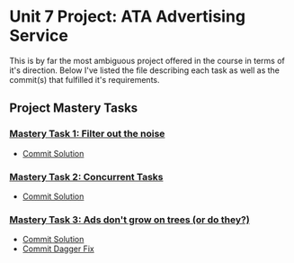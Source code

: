 #  Unit 7 Project: ATA Advertising Service

This is by far the most ambiguous project offered in the course in terms of it's direction. Below I've listed the file describing each task as well as the commit(s) that fulfilled it's requirements.

## Project Mastery Tasks

### [Mastery Task 1: Filter out the noise](tasks/project-mastery-tasks/MasteryTask01.md)
- [Commit Solution](https://github.com/enbytedev/bd-advertising-service/commit/22490dced8cd741cf40e7676b8febfd40acf6f2b)

### [Mastery Task 2: Concurrent Tasks](tasks/project-mastery-tasks/MasteryTask02.md)
- [Commit Solution](https://github.com/enbytedev/bd-advertising-service/commit/0b37da92f90c4bdb3b2723bd59a3964254c885b3)

### [Mastery Task 3: Ads don't grow on trees (or do they?)](tasks/project-mastery-tasks/MasteryTask03.md)
- [Commit Solution](https://github.com/enbytedev/bd-advertising-service/commit/130d5f267b1cc50a64dcf1adc74b878945b85c8f)
- [Commit Dagger Fix](https://github.com/enbytedev/bd-advertising-service/commit/64a3db4c6580aeca71217ebefe4d2e8d3c8af0cd)
